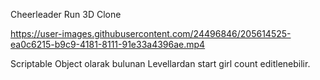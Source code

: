 Cheerleader Run 3D Clone



https://user-images.githubusercontent.com/24496846/205614525-ea0c6215-b9c9-4181-8111-91e33a4396ae.mp4

Scriptable Object olarak bulunan Levellardan start girl count editlenebilir.
